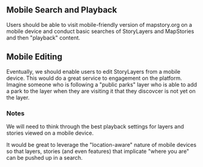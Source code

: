 ## Mobile Search and Playback

Users should be able to visit mobile-friendly version of mapstory.org on a mobile device and conduct basic searches of StoryLayers and MapStories and then "playback" content.

## Mobile Editing

Eventually, we should enable users to edit StoryLayers from a mobile device. This would do a great service to engagement on the platform. Imagine someone who is following a "public parks" layer who is able to add a park to the layer when they are visiting it that they discovcer is not yet on the layer.

### Notes

We will need to think through the best playback settings for layers and stories viewed on a mobile device. 

It would be great to leverage the "location-aware" nature of mobile devices so that layers, stories (and even features) that implicate "where you are" can be pushed up in a search.
